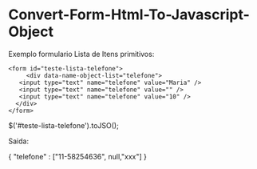 # Convert-Form-Html-To-Javascript-Object

Exemplo formulario Lista de Itens primitivos:

 `<form id="teste-lista-telefone">`   
 `     <div data-name-object-list="telefone">`   
 `   <input type="text" name="telefone" value="Maria" />`   
 `   <input type="text" name="telefone" value="" />`   
 `    <input type="text" name="telefone" value="10" /> `   
 `  </div>`   
 `</form> `   


$('#teste-lista-telefone').toJSO();

Saida:

{ "telefone" :
 ["11-58254636", null,"xxx"]
}

